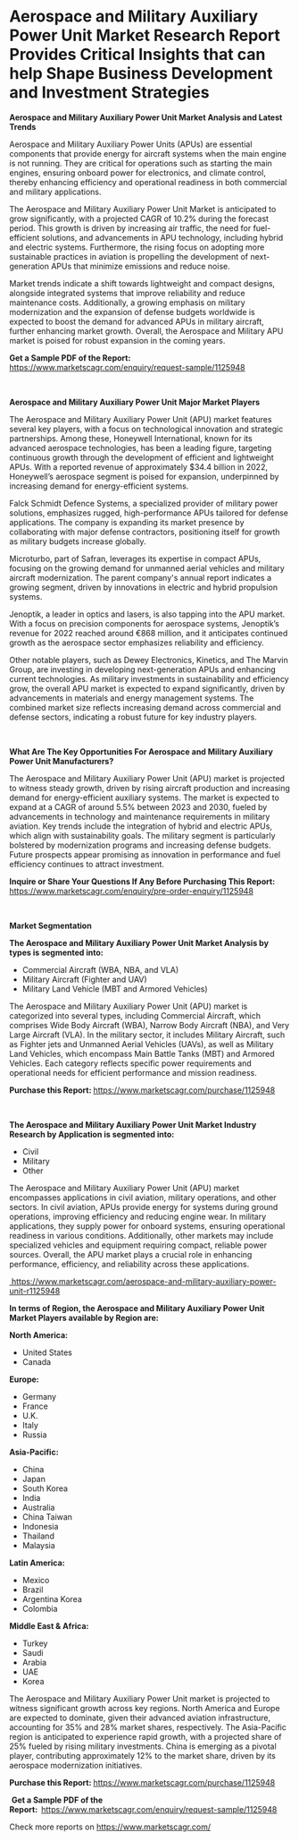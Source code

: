 <p><h1>Aerospace and Military Auxiliary Power Unit Market Research Report Provides Critical Insights that can help Shape Business Development and Investment Strategies</h1></p><p><strong>Aerospace and Military Auxiliary Power Unit Market Analysis and Latest Trends</strong></p>
<p><p>Aerospace and Military Auxiliary Power Units (APUs) are essential components that provide energy for aircraft systems when the main engine is not running. They are critical for operations such as starting the main engines, ensuring onboard power for electronics, and climate control, thereby enhancing efficiency and operational readiness in both commercial and military applications.</p><p>The Aerospace and Military Auxiliary Power Unit Market is anticipated to grow significantly, with a projected CAGR of 10.2% during the forecast period. This growth is driven by increasing air traffic, the need for fuel-efficient solutions, and advancements in APU technology, including hybrid and electric systems. Furthermore, the rising focus on adopting more sustainable practices in aviation is propelling the development of next-generation APUs that minimize emissions and reduce noise.</p><p>Market trends indicate a shift towards lightweight and compact designs, alongside integrated systems that improve reliability and reduce maintenance costs. Additionally, a growing emphasis on military modernization and the expansion of defense budgets worldwide is expected to boost the demand for advanced APUs in military aircraft, further enhancing market growth. Overall, the Aerospace and Military APU market is poised for robust expansion in the coming years.</p></p>
<p><strong>Get a Sample PDF of the Report:&nbsp;</strong> <a href="https://www.marketscagr.com/enquiry/request-sample/1125948?utm_campaign=1932&utm_medium=2&utm_source=Github&utm_content=ia&utm_term=24022025&utm_id=aerospace-and-military-auxiliary-power-unit">https://www.marketscagr.com/enquiry/request-sample/1125948</a></p>
<p>&nbsp;</p>
<p><strong>Aerospace and Military Auxiliary Power Unit Major Market Players</strong></p>
<p><p>The Aerospace and Military Auxiliary Power Unit (APU) market features several key players, with a focus on technological innovation and strategic partnerships. Among these, Honeywell International, known for its advanced aerospace technologies, has been a leading figure, targeting continuous growth through the development of efficient and lightweight APUs. With a reported revenue of approximately $34.4 billion in 2022, Honeywell’s aerospace segment is poised for expansion, underpinned by increasing demand for energy-efficient systems.</p><p>Falck Schmidt Defence Systems, a specialized provider of military power solutions, emphasizes rugged, high-performance APUs tailored for defense applications. The company is expanding its market presence by collaborating with major defense contractors, positioning itself for growth as military budgets increase globally. </p><p>Microturbo, part of Safran, leverages its expertise in compact APUs, focusing on the growing demand for unmanned aerial vehicles and military aircraft modernization. The parent company's annual report indicates a growing segment, driven by innovations in electric and hybrid propulsion systems.</p><p>Jenoptik, a leader in optics and lasers, is also tapping into the APU market. With a focus on precision components for aerospace systems, Jenoptik’s revenue for 2022 reached around €868 million, and it anticipates continued growth as the aerospace sector emphasizes reliability and efficiency.</p><p>Other notable players, such as Dewey Electronics, Kinetics, and The Marvin Group, are investing in developing next-generation APUs and enhancing current technologies. As military investments in sustainability and efficiency grow, the overall APU market is expected to expand significantly, driven by advancements in materials and energy management systems. The combined market size reflects increasing demand across commercial and defense sectors, indicating a robust future for key industry players.</p></p>
<p>&nbsp;</p>
<p><strong>What Are The Key Opportunities For Aerospace and Military Auxiliary Power Unit Manufacturers?</strong></p>
<p><p>The Aerospace and Military Auxiliary Power Unit (APU) market is projected to witness steady growth, driven by rising aircraft production and increasing demand for energy-efficient auxiliary systems. The market is expected to expand at a CAGR of around 5.5% between 2023 and 2030, fueled by advancements in technology and maintenance requirements in military aviation. Key trends include the integration of hybrid and electric APUs, which align with sustainability goals. The military segment is particularly bolstered by modernization programs and increasing defense budgets. Future prospects appear promising as innovation in performance and fuel efficiency continues to attract investment.</p></p>
<p><strong>Inquire or Share Your Questions If Any Before Purchasing This Report:</strong> <a href="https://www.marketscagr.com/enquiry/pre-order-enquiry/1125948?utm_campaign=1932&utm_medium=2&utm_source=Github&utm_content=ia&utm_term=24022025&utm_id=aerospace-and-military-auxiliary-power-unit">https://www.marketscagr.com/enquiry/pre-order-enquiry/1125948</a></p>
<p>&nbsp;</p>
<p><strong>Market Segmentation</strong></p>
<p><strong>The Aerospace and Military Auxiliary Power Unit Market Analysis by types is segmented into:</strong></p>
<p><ul><li>Commercial Aircraft (WBA, NBA, and VLA)</li><li>Military Aircraft (Fighter and UAV)</li><li>Military Land Vehicle (MBT and Armored Vehicles)</li></ul></p>
<p><p>The Aerospace and Military Auxiliary Power Unit (APU) market is categorized into several types, including Commercial Aircraft, which comprises Wide Body Aircraft (WBA), Narrow Body Aircraft (NBA), and Very Large Aircraft (VLA). In the military sector, it includes Military Aircraft, such as Fighter jets and Unmanned Aerial Vehicles (UAVs), as well as Military Land Vehicles, which encompass Main Battle Tanks (MBT) and Armored Vehicles. Each category reflects specific power requirements and operational needs for efficient performance and mission readiness.</p></p>
<p><strong>Purchase this Report:&nbsp;</strong><a href="https://www.marketscagr.com/purchase/1125948?utm_campaign=1932&utm_medium=2&utm_source=Github&utm_content=ia&utm_term=24022025&utm_id=aerospace-and-military-auxiliary-power-unit">https://www.marketscagr.com/purchase/1125948</a></p>
<p>&nbsp;</p>
<p><strong>The Aerospace and Military Auxiliary Power Unit Market Industry Research by Application is segmented into:</strong></p>
<p><ul><li>Civil</li><li>Military</li><li>Other</li></ul></p>
<p><p>The Aerospace and Military Auxiliary Power Unit (APU) market encompasses applications in civil aviation, military operations, and other sectors. In civil aviation, APUs provide energy for systems during ground operations, improving efficiency and reducing engine wear. In military applications, they supply power for onboard systems, ensuring operational readiness in various conditions. Additionally, other markets may include specialized vehicles and equipment requiring compact, reliable power sources. Overall, the APU market plays a crucial role in enhancing performance, efficiency, and reliability across these applications.</p></p>
<p><a href="https://www.marketscagr.com/aerospace-and-military-auxiliary-power-unit-r1125948?utm_campaign=1932&utm_medium=2&utm_source=Github&utm_content=ia&utm_term=24022025&utm_id=aerospace-and-military-auxiliary-power-unit">&nbsp;https://www.marketscagr.com/aerospace-and-military-auxiliary-power-unit-r1125948</a></p>
<p><strong>In terms of Region, the Aerospace and Military Auxiliary Power Unit Market Players available by Region are:</strong></p>
<p>
    <p> <strong> North America: </strong>
        <ul>
            <li>United States</li>
            <li>Canada</li>
        </ul>
        </p> 
    <p> <strong> Europe: </strong>
        <ul>
            <li>Germany</li>
            <li>France</li>
            <li>U.K.</li>
            <li>Italy</li>
            <li>Russia</li>
        </ul>
        </p> 
    <p> <strong> Asia-Pacific: </strong>
        <ul>
            <li>China</li>
            <li>Japan</li>
            <li>South Korea</li>
            <li>India</li>
            <li>Australia</li>
            <li>China Taiwan</li>
            <li>Indonesia</li>
            <li>Thailand</li>
            <li>Malaysia</li>
        </ul>
        </p> 
    <p> <strong> Latin America: </strong>
        <ul>
            <li>Mexico</li>
            <li>Brazil</li>
            <li>Argentina Korea</li>
            <li>Colombia</li>
        </ul>
        </p> 
    <p> <strong> Middle East & Africa: </strong>
        <ul>
            <li>Turkey</li>
            <li>Saudi</li>
            <li>Arabia</li>
            <li>UAE</li>
            <li>Korea</li>
        </ul>
    </p>
    </p>
<p><p>The Aerospace and Military Auxiliary Power Unit market is projected to witness significant growth across key regions. North America and Europe are expected to dominate, given their advanced aviation infrastructure, accounting for 35% and 28% market shares, respectively. The Asia-Pacific region is anticipated to experience rapid growth, with a projected share of 25% fueled by rising military investments. China is emerging as a pivotal player, contributing approximately 12% to the market share, driven by its aerospace modernization initiatives.</p></p>
<p><strong>Purchase this Report: </strong><a href="https://www.marketscagr.com/purchase/1125948?utm_campaign=1932&utm_medium=2&utm_source=Github&utm_content=ia&utm_term=24022025&utm_id=aerospace-and-military-auxiliary-power-unit">https://www.marketscagr.com/purchase/1125948</a></p>
<p>&nbsp;<strong>Get a Sample PDF of the Report:&nbsp;&nbsp;</strong><a href="https://www.marketscagr.com/enquiry/request-sample/1125948?utm_campaign=1932&utm_medium=2&utm_source=Github&utm_content=ia&utm_term=24022025&utm_id=aerospace-and-military-auxiliary-power-unit">https://www.marketscagr.com/enquiry/request-sample/1125948</a></p>
<p><strong></strong></p>
<p>Check more reports on <a href="https://www.marketscagr.com/?utm_campaign=1932&utm_medium=2&utm_source=Github&utm_content=ia&utm_term=24022025&utm_id=aerospace-and-military-auxiliary-power-unit">https://www.marketscagr.com/</a></p>